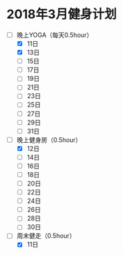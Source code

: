 # 2018年3月健身计划
- [ ] 晚上YOGA（每天0.5hour）
    - [x] 11日
    - [x] 13日
    - [ ] 15日
    - [ ] 17日
    - [ ] 19日
    - [ ] 21日
    - [ ] 23日
    - [ ] 25日
    - [ ] 27日
    - [ ] 29日
    - [ ] 31日
- [ ] 晚上健身房（0.5hour）
    - [x] 12日
    - [ ] 14日
    - [ ] 16日
    - [ ] 18日
    - [ ] 20日
    - [ ] 22日
    - [ ] 24日
    - [ ] 26日
    - [ ] 28日
    - [ ] 30日
- [ ] 周末健走（0.5hour）
    - [x] 11日
